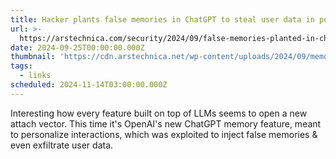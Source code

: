```yaml
---
title: Hacker plants false memories in ChatGPT to steal user data in perpetuity
url: >-
  https://arstechnica.com/security/2024/09/false-memories-planted-in-chatgpt-give-hacker-persistent-exfiltration-channel/
date: 2024-09-25T00:00:00.000Z
thumbnail: 'https://cdn.arstechnica.net/wp-content/uploads/2024/09/memory-760x380.jpg'
tags:
  - links
scheduled: 2024-11-14T03:00:00.000Z
---
```


Interesting how every feature built on top of LLMs seems to open a new attach vector. This time it's OpenAI's new ChatGPT memory feature, meant to personalize interactions, which was exploited to inject false memories & even exfiltrate user data.
